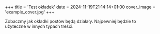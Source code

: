 +++
title = 'Test okładek'
date = 2024-11-19T21:14:14+01:00
cover_image = 'example_cover.jpg'
+++

Zobaczmy jak okładki postów będą działały. Najpewniej będzie to użyteczne w innych typach treści.